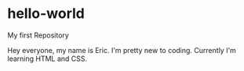 # hello-world

My first Repository

Hey everyone, my name is Eric.  I'm pretty new to coding.  Currently I'm learning HTML and CSS.
